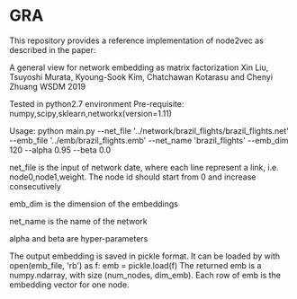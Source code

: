 # GRA

This repository provides a reference implementation of node2vec as described in the paper:

A general view for network embedding as matrix factorization
Xin Liu, Tsuyoshi Murata, Kyoung-Sook Kim, Chatchawan Kotarasu and Chenyi Zhuang
WSDM 2019

Tested in python2.7 environment
Pre-requisite:
numpy,scipy,sklearn,networkx(version=1.11)

Usage:
python main.py --net_file '../network/brazil_flights/brazil_flights.net' --emb_file '../emb/brazil_flights.emb' --net_name 'brazil_flights' --emb_dim 120 --alpha 0.95 --beta 0.0

net_file is the input of network date, where each line represent a link, i.e. node0,node1,weight. The node id should start from 0 and increase consecutively

emb_dim is the dimension of the embeddings

net_name is the name of the network

alpha and beta are hyper-parameters

The output embedding is saved in pickle format.
It can be loaded by
with open(emb_file, 'rb') as f:
	emb = pickle.load(f)
The returned emb is a numpy.ndarray, with size (num_nodes, dim_emb). Each row of emb is the embedding vector for one node.
